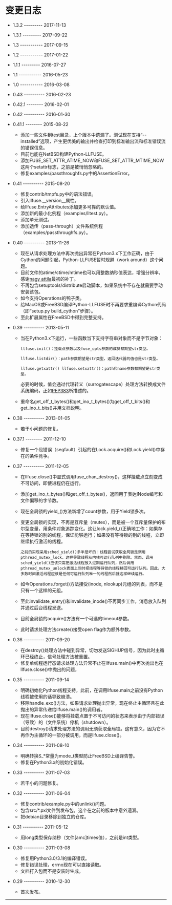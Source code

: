 # 变更日志
- 1.3.2 --------- 2017-11-13
- 1.3.1 --------- 2017-09-22
- 1.3 ----------- 2017-09-15
- 1.2 ----------- 2017-01-22
- 1.1.1 --------- 2016-07-27
- 1.1 ----------- 2016-05-23
- 1.0 ----------- 2016-03-08
- 0.43 ---------- 2016-02-23
- 0.42.1 -------- 2016-02-01
- 0.42 ---------- 2016-01-30
- 0.41.1 -------- 2015-08-22
  - 添加一些文件到test目录，上个版本中遗漏了。测试现在支持“--installed”选项，产生更优美的输出并检查打印到标准输出流和标准错误流的错误信息。
  - 目前也能在NetBSD构建Python-LLFUSE。
  - 添加FUSE_SET_ATTR_ATIME_NOW和FUSE_SET_ATTR_MTIME_NOW这两个setattr标志，之前是被悄悄忽略的。
  - 修复examples/passthroughfs.py中的AssertionError。
- 0.41 ---------- 2015-08-20
  - 修复contrib/tmpfs.py中的语法错误。
  - 引入llfuse.__version__属性。
  - 给llfuse.EntryAttributes添加更多可靠的默认值。
  - 添加新的最小化例程（examples/lltest.py）。
  - 添加单元测试。
  - 添加透传（pass-through）文件系统例程（examples/passthroughfs.py）。
- 0.40 ---------- 2013-11-26
  - 现在从请求处理方法中再次抛出异常在Python3.x下工作正确，由于Cython的问题引起，Python-LLFUSE暂时规避（work around）这个问题。
  - 目前文件的atime/ctime/mtime也可以用整数纳秒值表达，增强分辨率，感谢[nagy attila][1]最初的补丁。
  - 不再包含setuptools/distribute启动脚本，如果系统中不存在就需要手动安装该包。
  - 如今支持Operations的鸭子类。
  - 给MacOS或FreeBSD编译Python-LLFUSE时不再要求重编译Cython代码（即“setup.py build_cython”步骤）。
  - 至此扩展属性在FreeBSD中得到完整支持。
- 0.39 ---------- 2013-05-11
  - 当在Python3.x下运行，一些函数当下支持字符串对象而不是字节对象：

		llfuse.init()：挂载点参数以及fuse_opts参数的成员都期望str类型。

		llfuse.listdir()：path参数期望是str类型，返回迭代器的值也是str类型。

		llfuse.getxattr() llfuse.setxattr()：path和name参数都期望是str类型。

	必要的时候，值会通过代理转义（surrogatescape）处理方法转换成文件系统编码，正如[PEP383][0]所描述的。

  - 重命名get_off_t_bytes()和get_ino_t_bytes()为get_off_t_bits()和get_ino_t_bits()并用文档说明。

- 0.38 ---------- 2013-01-05
  - 若干小问题的修复。
- 0.37.1 -------- 2011-12-10
  - 修复一个段错误（segfault）引起的在Lock.acquire()和Lock.yield()中存在的条件竞争。
- 0.37 ---------- 2011-12-05
  - 在llfuse.close()中显式调用fuse_chan_destroy()，这样挂载点立刻变成不可访问，即使进程仍在运行。
  - 添加get_ino_t_bytes()和get_off_t_bytes()，返回用于表达INode编号和文件偏移的字节数。
  - 现在全局锁的yield_()方法新增了count参数，用于Yield锁多次。
  - 变更全局锁的实现，不再是互斥量（mutex），而是被一个互斥量保护的布尔型变量，用条件对象追踪变化。这让lock.yield_()正确地工作：如果存在等待锁的别的线程，保证能够运行；如果没有等待锁的别的线程，立即继续执行激活的线程。

		之前的实现采用sched_yield()多半是坏的：线程尝试获取全局锁是调用pthread_mutex_lock，这样导致线程从内核可运行队列中剔除。然而，调用sched_yield()应该只需把激活线程放入过期运行队列，然后调用pthread_mutex_unlock表面上同时把线程等待锁的线程移回可运行队列。因此，大多数时间激活线程应该是任何可运行队列唯一的线程然后就这样继续运行。

  - 如今Operations.forget()方法接受(inode, nlookup)元组的列表，而不是只有一个这样的元组。
  - 至此invalidate_entry()和invalidate_inode()不再同步工作，消息放入队列并通过后台线程发送。
  - 目前全局锁的acquire()方法有一个可选的timeout参数。
  - 此时请求处理方法create()接受open flag作为额外参数。
- 0.36 ---------- 2011-09-20
  - 在destroy()处理方法中碰到异常，切勿发送SIGHUP信号，因为此时主循环已经终止，信号处理方法被重置。
  - 修复单线程运行态请求处理方法异常不止在llfuse.main()中再次抛出也在llfuse.close()中抛出的问题，
- 0.35 ---------- 2011-09-14
  - 明确初始化Python线程支持，此前，在调用llfuse.main之前没有Python线程被使用的话导致崩溃。
  - 移除handle_exc()方法，如果请求处理抛出异常，现在终止主循环且在此抛出的异常传递给llfuse.main()的调用者。
  - 现在llfuse.close()能够将挂载点置于不可访问的状态来表示由于内部错误（导致）的（文件系统）停机（shutdown）。
  - 目前destroy()请求处理方法的调用无须获取全局锁。这有意义，因为它不再作为主循环的一部分被调用，而是llfuse.close()。
- 0.34 ---------- 2011-08-10
  - 明确转换S_*常量为mode_t类型防止FreeBSD上编译告警。
  - 修复在Python3.x的初始化错误。
- 0.33 ---------- 2011-07-03
  - 若干小的问题修复。
- 0.32 ---------- 2011-06-04
  - 修复contrib/example.py中的unlink()问题。
  - 包含src/*.pxi文件到发布包，这个在之前的版本中意外遗漏。
  - 把debian目录移除到独立的仓库。
- 0.31 ---------- 2011-05-12
  - 用long类型保存纳秒（文件[amc]times值），之前是int类型。
- 0.30 ---------- 2011-03-08
  - 修复用Python3.0/3.1的编译错误。
  - 修复错误处理，errno现在可以直接读取。
  - 文档打入包而不是安装时生成。
- 0.29 ---------- 2010-12-30
  - 首次发布。

---
[0]: http://www.python.org/dev/peps/pep-0383
[1]: nagy.attila@gmail.com